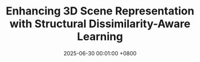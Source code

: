---
title:          "Enhancing 3D Scene Representation with Structural Dissimilarity-Aware Learning"
date:           2025-06-30 00:01:00 +0800
selected:       true
pub:            "IEEE International Conference on Image Processing (ICIP)"
# pub_pre:        "Submitted to "
# pub_post:       'Under review.'
pub_date:       "2025"
cover:          "/assets/images/covers/c36_icip25_enhance3d.png"
authors:
  - Seungjae Lee
  - Ho Jun Kim
  - Hak Gu Kim
# links:
#   Paper: https://koreascience.kr/article/JAKO202320857520350.page
---
